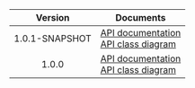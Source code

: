 | Version | Documents |
|:---:|---|
| 1.0.1-SNAPSHOT | [API documentation](1.0.1-SNAPSHOT)<br>[API class diagram](1.0.1-SNAPSHOT/api_class_diagram.svg) |
| 1.0.0 | [API documentation](1.0.0)<br>[API class diagram](1.0.0/api_class_diagram.svg) |
